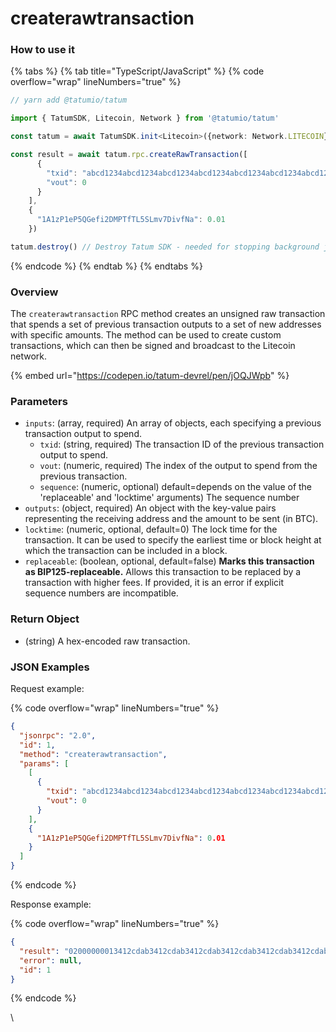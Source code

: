# createrawtransaction

### How to use it

{% tabs %}
{% tab title="TypeScript/JavaScript" %}
{% code overflow="wrap" lineNumbers="true" %}
```typescript
// yarn add @tatumio/tatum

import { TatumSDK, Litecoin, Network } from '@tatumio/tatum'

const tatum = await TatumSDK.init<Litecoin>({network: Network.LITECOIN})

const result = await tatum.rpc.createRawTransaction([
      {
        "txid": "abcd1234abcd1234abcd1234abcd1234abcd1234abcd1234abcd1234abcd1234",
        "vout": 0
      }
    ],
    {
      "1A1zP1eP5QGefi2DMPTfTL5SLmv7DivfNa": 0.01
    })

tatum.destroy() // Destroy Tatum SDK - needed for stopping background jobs
```
{% endcode %}
{% endtab %}
{% endtabs %}

### Overview

The `createrawtransaction` RPC method creates an unsigned raw transaction that spends a set of previous transaction outputs to a set of new addresses with specific amounts. The method can be used to create custom transactions, which can then be signed and broadcast to the Litecoin network.

{% embed url="https://codepen.io/tatum-devrel/pen/jOQJWpb" %}

### Parameters

* `inputs`: (array, required) An array of objects, each specifying a previous transaction output to spend.
  * `txid`: (string, required) The transaction ID of the previous transaction output to spend.
  * `vout`: (numeric, required) The index of the output to spend from the previous transaction.
  * `sequence`: (numeric, optional) default=depends on the value of the 'replaceable' and 'locktime' arguments) The sequence number
* `outputs`: (object, required) An object with the key-value pairs representing the receiving address and the amount to be sent (in BTC).
* `locktime`: (numeric, optional, default=0) The lock time for the transaction. It can be used to specify the earliest time or block height at which the transaction can be included in a block.
* `replaceable`: (boolean, optional, default=false) **Marks this transaction as BIP125-replaceable.** Allows this transaction to be replaced by a transaction with higher fees. If provided, it is an error if explicit sequence numbers are incompatible.

### Return Object

* (string) A hex-encoded raw transaction.

### JSON Examples

Request example:

{% code overflow="wrap" lineNumbers="true" %}
```json
{
  "jsonrpc": "2.0",
  "id": 1,
  "method": "createrawtransaction",
  "params": [
    [
      {
        "txid": "abcd1234abcd1234abcd1234abcd1234abcd1234abcd1234abcd1234abcd1234",
        "vout": 0
      }
    ],
    {
      "1A1zP1eP5QGefi2DMPTfTL5SLmv7DivfNa": 0.01
    }
  ]
}
```
{% endcode %}

Response example:

{% code overflow="wrap" lineNumbers="true" %}
```json
{
  "result": "02000000013412cdab3412cdab3412cdab3412cdab3412cdab3412cdab3412cdab3412cdab0000000000fdffffff0140420f00000000001976a91462e907b15cbf27d5425399ebf6f0fb50ebb88f1888ac00000000",
  "error": null,
  "id": 1
}

```
{% endcode %}

\
